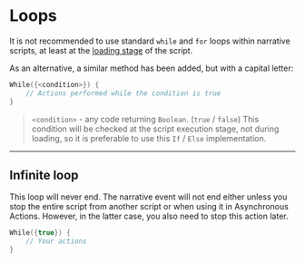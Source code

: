 # Loops

It is not recommended to use standard `while` and `for` loops within narrative scripts, at least at the [loading stage](../../story_events/#_4) of the script.

As an alternative, a similar method has been added, but with a capital letter:

```kts
While({<condition>}) {
    // Actions performed while the condition is true
}
```

> `<condition>` - any code returning `Boolean`. (`true` / `false`) This condition will be checked at the script execution stage, not during loading, so it is preferable to use this `If` / `Else` implementation.

---

## Infinite loop

This loop will never end. The narrative event will not end either unless you stop the entire script from another script or when using it in Asynchronous Actions.
However, in the latter case, you also need to stop this action later.
```kts
While({true}) {
	// Your actions
}
```